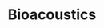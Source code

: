---
layout: grid
title:  Bioacoustics
slug:   bioacoustics
description: >
  Bioacoustics is the study of natural sound, often with a focus on wildlife. 
  Combining elements of traditional fieldwork and innovative methods in machine
  learning and artificial intelligence, bioacoustics sits at the fascinating intersection
  of technology and ecology.
---
